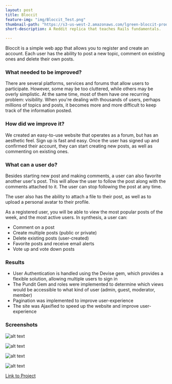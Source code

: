 ```yaml
---
layout: post
title: Bloccit
feature-img: "img/Bloccit_Test.png"
thumbnail-path: "https://s3-us-west-2.amazonaws.com/lgreen-bloccit-production/Bloccit.png"
short-description: A Reddit replica that teaches Rails fundamentals.

---
```

Bloccit is a simple web app that allows you to register and create an account. Each user has the ability to post a new topic, comment on existing ones and delete their own posts. 

### What needed to be improved?

There are several platforms, services and forums that allow users to participate. However, some may be too cluttered, while others may be overly simplistic. At the same time, most of them have one recurring problem: visibility. When you're dealing with thousands of users, perhaps millions of topics and posts, it becomes more and more difficult to keep track of the information posted. 

### How did we improve it?

We created an easy-to-use website that operates as a forum, but has an aesthetic feel. Sign up is fast and easy. Once the user has signed up and confirmed their account, they can start creating new posts, as well as commenting on existing ones.  

### What can a user do?

Besides starting new post and making comments, a user can also favorite another user's post. This will allow the user to follow the post along with the comments attached to it. The user can stop following the post at any time. 

The user also has the ability to attach a file to their post, as well as to upload a personal avatar to their profile. 

As a registered user, you will be able to view the most popular posts of the week, and the most active users. In synthesis, a user can: 

* Comment on a post
* Create multiple posts (public or private)
* Delete existing posts (user-created)
* Favorite posts and receive email alerts 
* Vote up and vote down posts  

### Results

* User Authentication is handled using the Devise gem, which provides a flexible solution, allowing multiple users to sign in 
* The Pundit Gem and roles were implemented to determine which views would be accessible to what kind of user (admin, guest, moderator, member)
* Pagination was implemented to improve user-experience 
* The site was Ajaxified to speed up the website and improve user-experience 

### Screenshots

![alt text][logo]

[logo]: https://s3-us-west-2.amazonaws.com/lgreen-bloccit-production/Bloccit.png "Bloccit Screenshot 1"

![alt text][logo2]

[logo2]: https://s3-us-west-2.amazonaws.com/lgreen-bloccit-production/Bloccit_Screenshot2.png "Bloccit Screenshot 2"

![alt text][logo3]

[logo3]: https://s3-us-west-2.amazonaws.com/lgreen-bloccit-production/Bloccit_Screenshot3.png "Bloccit Screenshot 3"

![alt text][logo4]

[logo4]: https://s3-us-west-2.amazonaws.com/lgreen-bloccit-production/Bloccit_Screenshot4.png "Bloccit Screenshot 4"

[Link to Project](https://liz11-bloccit.herokuapp.com/)